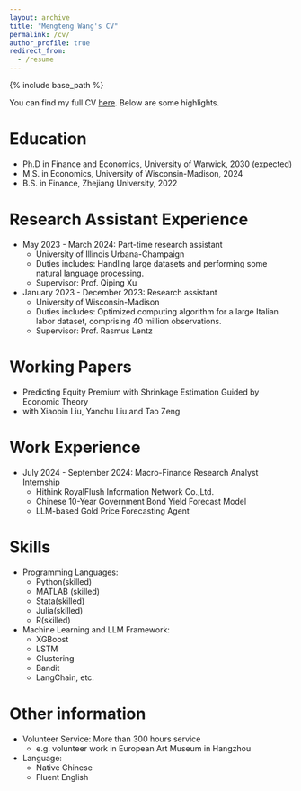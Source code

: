 ```yaml
---
layout: archive
title: "Mengteng Wang's CV"
permalink: /cv/
author_profile: true
redirect_from:
  - /resume
---
```


{% include base_path %}

You can find my full CV [here](../assets/MengtengWang_CV.pdf). Below are some highlights.

Education
======
* Ph.D in Finance and Economics, University of Warwick, 2030 (expected)
* M.S. in Economics, University of Wisconsin-Madison, 2024
* B.S. in Finance, Zhejiang University, 2022

Research Assistant Experience
======
* May 2023 - March 2024: Part-time research assistant
  * University of Illinois Urbana-Champaign
  * Duties includes: Handling large datasets and performing some natural language processing.
  * Supervisor: Prof. Qiping Xu
* January 2023 - December 2023: Research assistant
  * University of Wisconsin-Madison
  * Duties includes: Optimized computing algorithm for a large Italian labor dataset, comprising 40 million observations.
  * Supervisor: Prof. Rasmus Lentz
 
Working Papers
======
* Predicting Equity Premium with Shrinkage Estimation Guided by Economic Theory
* with Xiaobin Liu, Yanchu Liu and Tao Zeng
    
Work Experience
======
* July 2024 - September 2024: Macro-Finance Research Analyst Internship
  * Hithink RoyalFlush Information Network Co.,Ltd.
  * Chinese 10-Year Government Bond Yield Forecast Model
  * LLM-based Gold Price Forecasting Agent

Skills
======
* Programming Languages:
  * Python(skilled)
  * MATLAB (skilled)
  * Stata(skilled)
  * Julia(skilled)
  * R(skilled)
* Machine Learning and LLM Framework:
  * XGBoost
  * LSTM
  * Clustering
  * Bandit
  * LangChain, etc.

Other information
======
* Volunteer Service: More than 300 hours service
  * e.g. volunteer work in European Art Museum in Hangzhou
* Language:
  * Native Chinese
  * Fluent English
 
<!--
Publications
======
  <ul>{% for post in site.publications reversed %}
    {% include archive-single-cv.html %}
  {% endfor %}</ul>
  
Talks
======
  <ul>{% for post in site.talks reversed %}
    {% include archive-single-talk-cv.html  %}
  {% endfor %}</ul>
  
Teaching
======
  <ul>{% for post in site.teaching reversed %}
    {% include archive-single-cv.html %}
  {% endfor %}</ul>
  
Service and leadership
======
* Currently signed in to 43 different slack teams
-->

